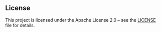 


## License

This project is licensed under the Apache License 2.0 – see the [LICENSE](LICENSE) file for details.
